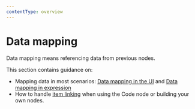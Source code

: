 ```yaml
---
contentType: overview
---
```


# Data mapping

Data mapping means referencing data from previous nodes. 

This section contains guidance on:

* Mapping data in most scenarios: [Data mapping in the UI](/data/data-mapping/data-mapping-ui/) and [Data mapping in expression](/data/data-mapping/data-mapping-expressions/)
* How to handle [item linking](/data/data-mapping/data-item-linking/) when using the Code node or building your own nodes. 
